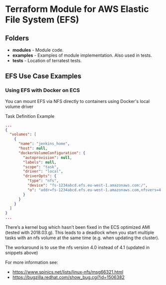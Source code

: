 # Terraform Module for AWS Elastic File System (EFS)

## Folders

* **modules**  - Module code.
* **examples** - Examples of module implementation. Also used in tests.
* **tests**    - Location of terratest tests.

## EFS Use Case Examples

### Using EFS with Docker on ECS

You can mount EFS via NFS directly to containers using Docker's local volume driver

Task Definition Example

``` json
...
{
  "volumes": [
    {
      "name": "jenkins_home",
      "host": null,
      "dockerVolumeConfiguration": {
        "autoprovision": null,
        "labels": null,
        "scope": "task",
        "driver": "local",
        "driverOpts": {
          "type": "nfs",
          "device": "fs-1234abcd.efs.eu-west-1.amazonaws.com:/",
          "o": "addr=fs-1234abcd.efs.eu-west-1.amazonaws.com,nfsvers=4.0,rsize=1048576,wsize=1048576,hard,timeo=600,retrans=2"
        }
      }
    }
  ]
}
...
```

There’s a kernel bug which hasn’t been fixed in the ECS optimized AMI (tested with 2018.03.g).
This leads to a deadlock when you start multiple tasks with an nfs volume at the same time (e.g. when updating the cluster).

The workaround is to use the nfs version 4.0 instead of 4.1 (updated in snippets above)

For more information see:

* https://www.spinics.net/lists/linux-nfs/msg66321.html
* https://bugzilla.redhat.com/show_bug.cgi?id=1506382
